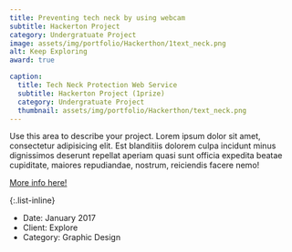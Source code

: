 ```yaml
---
title: Preventing tech neck by using webcam
subtitle: Hackerton Project
category: Undergratuate Project
image: assets/img/portfolio/Hackerthon/1text_neck.png
alt: Keep Exploring
award: true

caption:
  title: Tech Neck Protection Web Service
  subtitle: Hackerton Project (1prize)
  category: Undergratuate Project
  thumbnail: assets/img/portfolio/Hackerthon/text_neck.png
---
```


Use this area to describe your project. Lorem ipsum dolor sit amet, consectetur adipisicing elit. Est blanditiis dolorem culpa incidunt minus dignissimos deserunt repellat aperiam quasi sunt officia expedita beatae cupiditate, maiores repudiandae, nostrum, reiciendis facere nemo!

[More info here!](https://github.com/2021-oasis-hackathon/a-boiled-egg)

{:.list-inline}

- Date: January 2017
- Client: Explore
- Category: Graphic Design
